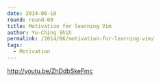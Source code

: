 ```yaml
---
date: 2014-06-18
round: round-09
title: Motivation for learning Vim
author: Yu-Ching Shih
permalink: /2014/06/motivation-for-learning-vim/
tags:
  - Motivation
---
```

<http://youtu.be/ZhDdbSkeFmc>

&nbsp;
